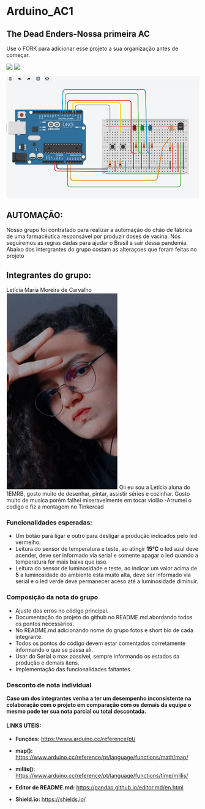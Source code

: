 # Arduino_AC1
##  The Dead Enders-Nossa primeira AC

Use o FORK para adicionar esse projeto a sua organização antes de começar.

![](https://img.shields.io/github/forks/Leoruiz197/Arduino_AC1)
![](https://img.shields.io/github/stars/Leoruiz197/Arduino_AC1)

![](https://github.com/The-Dead-Enders/Arduino_AC1/blob/main/AC1.ino.png)

## **AUTOMAÇÃO:** 

Nosso grupo foi contratado para realizar a automação do chão de fábrica de uma farmacêutica responsável por produzir doses de vacina. Nós seguiremos as regras dadas para ajudar o Brasil a sair dessa pandemia.
Abaixo dos intergrantes do grupo costam as alteraçoes que foram feitas no projeto 

## Integrantes do grupo:


Letícia Maria Moreira de Carvalho 
![](https://github.com/The-Dead-Enders/Arduino_AC1/blob/main/Leticia%20Maria%20.png)
Oii eu sou a Letícia aluna do 1EMRB, gosto muito de desenhar, pintar, assistir séries e cozinhar. Gosto muito de musica porém falhei miseravelmente em tocar violão 
-Arrumei o codigo e fiz a montagem no Tinkercad 

### Funcionalidades esperadas:

- Um botão para ligar e outro para desligar a produção indicados pelo led vermelho.
- Leitura do sensor de temperatura e teste, ao atingir **15℃** o led azul deve acender, deve ser informado via serial e somente apagar o led quando a temperatura for mais baixa que isso.
- Leitura do sensor de luminosidade e teste, ao indicar um valor acima de **5** a luminosidade do ambiente esta muito alta, deve ser informado via serial e o led verde deve permanecer aceso até a luminosidade diminuir.

### Composição da nota do grupo
- Ajuste dos erros no código principal.
- Documentação do projeto do github no README.md abordando todos os pontos necessários.
- No README.md adicionando nome do grupo fotos e short bio de cada integrante.
- Todos os pontos do código devem estar comentados corretamente informando o que se passa ali.
- Usar do Serial o max possível, sempre informando os estados da produção e demais itens.
- Implementação das funcionalidades faltantes.

### Desconto de nota individual

**Caso um dos integrantes venha a ter um desempenho inconsistente na colaboração com o projeto em comparação com os demais da equipe o mesmo pode ter sua nota parcial ou total descontada.**

#### LINKS UTEIS:

- **Funções:** https://www.arduino.cc/reference/pt/
- **map():** https://www.arduino.cc/reference/pt/language/functions/math/map/
- **millis():** https://www.arduino.cc/reference/pt/language/functions/time/millis/

- **Editor de README.md:** https://pandao.github.io/editor.md/en.html
- **Shield.io:** https://shields.io/
